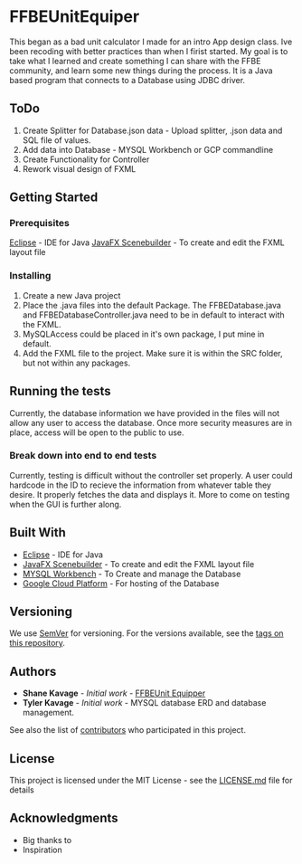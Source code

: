 
# FFBEUnitEquiper

This began as a bad unit calculator I made for an intro App design class.
Ive been recoding with better practices than when I firist started.
My goal is to take what I learned and create something I can share with the FFBE community, and learn some new things during the process. It is a Java based program that connects to a Database using JDBC driver.

## ToDo

1. Create Splitter for Database.json data - Upload splitter, .json data and SQL file of values.
2. Add data into Database - MYSQL Workbench or GCP commandline
3. Create Functionality for Controller
4. Rework visual design of FXML

## Getting Started

### Prerequisites

[Eclipse](https://www.eclipse.org/) - IDE for Java
[JavaFX Scenebuilder](https://www.oracle.com/technetwork/java/javase/downloads/javafxscenebuilder-info-2157684.html) -  To create and edit the FXML layout file

### Installing

1. Create a new Java project
2. Place the .java files into the default Package. The FFBEDatabase.java and FFBEDatabaseController.java need to be in default to interact with the FXML.
3. MySQLAccess could be placed in it's own package, I put mine in default.
4. Add the FXML file to the project. Make sure it is within the SRC folder, but not within any packages.

## Running the tests

Currently, the database information we have provided in the files will not allow any user to access the database. Once more security measures are in place, access will be open to the public to use.


### Break down into end to end tests

Currently, testing is difficult without the controller set properly.
A user could hardcode in the ID to recieve the information from whatever table they desire.
It properly fetches the data and displays it.
More to come on testing when the GUI is further along.


## Built With

* [Eclipse](https://www.eclipse.org/) - IDE for Java
* [JavaFX Scenebuilder](https://www.oracle.com/technetwork/java/javase/downloads/javafxscenebuilder-info-2157684.html) -  To create and edit the FXML layout file
* [MYSQL Workbench](https://www.mysql.com/products/workbench/) - To Create and manage the Database
* [Google Cloud Platform](https://cloud.google.com/) - For hosting of the Database

## Versioning

We use [SemVer](http://semver.org/) for versioning. For the versions available, see the [tags on this repository](https://github.com/your/project/tags). 

## Authors

* **Shane Kavage** - *Initial work* - [FFBEUnit Equipper](https://github.com/ShaneKavage/FFBEUnitEquiper)
* **Tyler Kavage** - *Initial work* - MYSQL database ERD and database management.

See also the list of [contributors](https://github.com/your/project/contributors) who participated in this project.

## License

This project is licensed under the MIT License - see the [LICENSE.md](LICENSE.md) file for details

## Acknowledgments

* Big thanks to 
* Inspiration
